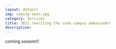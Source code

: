 ```yaml
---
layout: default
img: coming-soon.jpg
category: Services
title: 2021 rewriting the code campus ambassador
description:
---
```

coming sooonn!!
